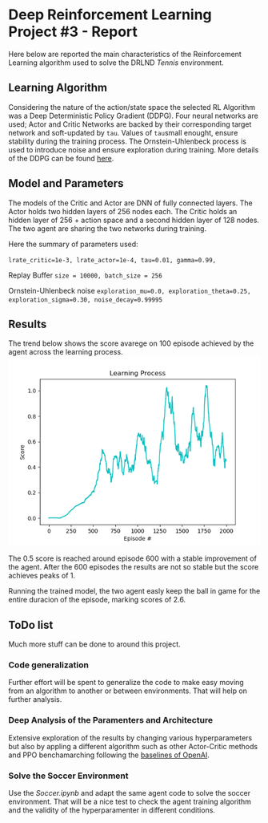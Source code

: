 # Deep Reinforcement Learning Project #3 - Report
Here below are reported the main characteristics of the Reinforcement Learning algorithm used to solve the DRLND <em>Tennis</em> environment.

## Learning Algorithm
Considering the nature of the action/state space the selected RL Algorithm was a Deep Deterministic Policy Gradient (DDPG).
Four neural networks are used; Actor and Critic Networks are backed by their corresponding target network and soft-updated by `tau`.
Values of `tau`small enought, ensure stability during the training process.
The Ornstein-Uhlenbeck process is used to introduce noise and ensure exploration during training.
More details of the DDPG can be found [here](https://arxiv.org/abs/1509.02971).

## Model and Parameters
The models of the Critic and Actor are DNN of fully connected layers.
The Actor holds two hidden layers of 256 nodes each.
The Critic holds an hidden layer of 256 + action space and a second hidden layer of 128 nodes. 
The two agent are sharing the two networks during training.

Here the summary of parameters used:

`lrate_critic=1e-3,
lrate_actor=1e-4,
tau=0.01,
gamma=0.99,`

Replay Buffer
`size = 10000,
batch_size = 256`

Ornstein-Uhlenbeck noise
`exploration_mu=0.0,
exploration_theta=0.25,
exploration_sigma=0.30,
noise_decay=0.99995`

## Results

The trend below shows the score avarege on 100 episode achieved by the agent across the learning process.
![Results](results/Training_201904091107.png)

The 0.5 score is reached around episode 600 with a stable improvement of the agent. After the 600 episodes the results are not so stable but the score achieves peaks of 1.

Running the trained model, the two agent easly keep the ball in game for the entire duracion of the episode, marking scores of 2.6. 

## ToDo list
Much more stuff can be done to around this project.

### Code generalization
Further effort will be spent to generalize the code to make easy moving from an algorithm to another or between environments. That will help on further analysis.

### Deep Analysis of the Paramenters and Architecture
Extensive exploration of the results by changing various hyperparameters but also by appling a different algorithm such as other Actor-Critic methods and PPO benchamarching following the [baselines of OpenAI](https://github.com/openai/baselines).

### Solve the Soccer Environment
Use the *Soccer.ipynb* and adapt the same agent code to solve the soccer environment. That will be a nice test to check the agent training algorithm and the validity of the hyperparamenter in different conditions.
